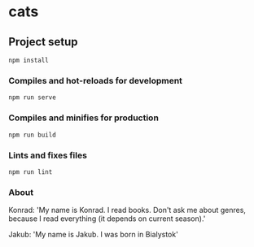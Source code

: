 # cats

## Project setup
```
npm install
```

### Compiles and hot-reloads for development
```
npm run serve
```

### Compiles and minifies for production
```
npm run build
```

### Lints and fixes files
```
npm run lint
```

### About
Konrad: 'My name is Konrad. I read books. Don't ask me about genres, because I read everything (it depends on current season).' 

Jakub: 'My name is Jakub. I was born in Bialystok'
